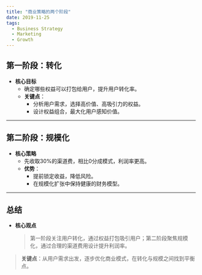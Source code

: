 ```yaml
---
title: "商业策略的两个阶段"
date: 2019-11-25
tags:
  - Business Strategy
  - Marketing
  - Growth
---
```


## **第一阶段：转化**

- **核心目标**  
  - 确定哪些权益可以打包给用户，提升用户转化率。  
  - **关键点**：  
    - 分析用户需求，选择高价值、高吸引力的权益。  
    - 设计权益组合，最大化用户感知价值。  

---

## **第二阶段：规模化**

- **核心策略**  
  - 先收取30%的渠道费，相比0分成模式，利润率更高。  
  - **优势**：  
    - 提前锁定收益，降低风险。  
    - 在规模化扩张中保持健康的财务模型。  

---

## **总结**

- **核心观点**  
  > 第一阶段关注用户转化，通过权益打包吸引用户；第二阶段聚焦规模化，通过合理的渠道费用设计提升利润率。  

> **关键点**：从用户需求出发，逐步优化商业模式，在转化与规模之间找到平衡点。
